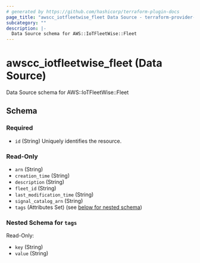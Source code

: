 ```yaml
---
# generated by https://github.com/hashicorp/terraform-plugin-docs
page_title: "awscc_iotfleetwise_fleet Data Source - terraform-provider-awscc"
subcategory: ""
description: |-
  Data Source schema for AWS::IoTFleetWise::Fleet
---
```


# awscc_iotfleetwise_fleet (Data Source)

Data Source schema for AWS::IoTFleetWise::Fleet



<!-- schema generated by tfplugindocs -->
## Schema

### Required

- `id` (String) Uniquely identifies the resource.

### Read-Only

- `arn` (String)
- `creation_time` (String)
- `description` (String)
- `fleet_id` (String)
- `last_modification_time` (String)
- `signal_catalog_arn` (String)
- `tags` (Attributes Set) (see [below for nested schema](#nestedatt--tags))

<a id="nestedatt--tags"></a>
### Nested Schema for `tags`

Read-Only:

- `key` (String)
- `value` (String)
